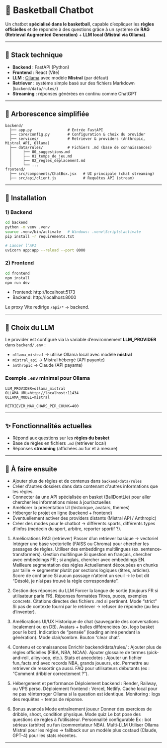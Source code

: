# 🏀 Basketball Chatbot

Un chatbot **spécialisé dans le basketball**, capable d’expliquer les **règles officielles** et de répondre à des questions grâce à un système de **RAG (Retrieval Augmented Generation)** + **LLM local (Mistral via Ollama)**.

---

## 🚀 Stack technique

- **Backend** : FastAPI (Python)
- **Frontend** : React (Vite)
- **LLM** : [Ollama](https://ollama.com) avec modèle **Mistral** (par défaut)
- **Retriever** : système simple basé sur des fichiers Markdown (`backend/data/rules/`)
- **Streaming** : réponses générées en continu comme ChatGPT

---

## 📂 Arborescence simplifiée

```
backend/
  ├── app.py                # Entrée FastAPI
  ├── core/config.py        # Configuration & choix du provider
  ├── services/             # Retriever & providers (Anthropic, Mistral API, Ollama)
  ├── data/rules/           # Fichiers .md (base de connaissances)
  │     ├── 00_suggestions.md
  │     ├── 01_temps_de_jeu.md
  │     ├── 02_regles_deplacement.md
  │     └── ...
frontend/
  ├── src/components/ChatBox.jsx   # UI principale (chat streaming)
  ├── src/api/client.js            # Requêtes API (stream)
```

---

## 🔧 Installation

### 1) Backend

```bash
cd backend
python -m venv .venv
source .venv/bin/activate   # Windows: .venv\Scripts\activate
pip install -r requirements.txt

# Lancer l’API
uvicorn app:app --reload --port 8000
```

### 2) Frontend

```bash
cd frontend
npm install
npm run dev
```

- Frontend: http://localhost:5173  
- Backend: http://localhost:8000

Le proxy Vite redirige `/api/*` → backend.

---

## 🤖 Choix du LLM

Le provider est configuré via la variable d’environnement **LLM_PROVIDER** dans `backend/.env` :

- `ollama_mistral` → utilise Ollama local avec modèle **mistral**
- `mistral_api` → Mistral hébergé (API payante)
- `anthropic` → Claude (API payante)

### Exemple `.env` minimal pour Ollama

```
LLM_PROVIDER=ollama_mistral
OLLAMA_URL=http://localhost:11434
OLLAMA_MODEL=mistral

RETRIEVER_MAX_CHARS_PER_CHUNK=400
```

---

## ✨ Fonctionnalités actuelles

- Répond aux questions sur les **règles du basket**
- Base de règles en fichiers `.md` (retriever local)
- Réponses **streaming** (affichées au fur et à mesure)

---

## 📌 À faire ensuite

- Ajouter plus de règles et de contenus dans `backend/data/rules`
- Créer d'autres dossiers dans data contenant d'autres informations que les règles. 
- Connecter àa une API spécialisée en basket (BallDontLie) pour aller chercher les informations mises à jour/actuelles
- Améliorer la présentation UI (historique, avatars, thèmes)
- Héberger le projet en ligne (backend + frontend)
- Éventuellement activer des providers distants (Mistral API / Anthropic)
- Créer des modes pour le chatbot -> différents sports, différents types d'infos (medecin du sport, arbitre, reporter sportif ?).


1. Améliorations RAG (retriever) Passer d’un retriever basique → vectoriel Intégrer une base vectorielle (FAISS ou Chroma) pour chercher les passages de règles. Utiliser des embeddings multilingues (ex. sentence-transformers). Gestion multilingue Si question en français, chercher avec embeddings FR ; si anglais, chercher avec embeddings EN. Meilleure segmentation des règles Actuellement découpées en chunks par taille → segmenter plutôt par sections logiques (titres, articles). Score de confiance Si aucun passage n’atteint un seuil → le bot dit “Désolé, je n’ai pas trouvé la règle correspondante”.
2. Gestion des réponses du LLM Forcer la langue de sortie (toujours FR si utilisateur parle FR). Réponses formatées Titres, puces, exemples concrets. Citations directes des fichiers .md si pertinent. Mode “strict” Si pas de contexte fourni par le retriever → refuser de répondre (au lieu d’inventer).

3. Améliorations UI/UX Historique de chat (sauvegarde des conversations localement ou en DB). Avatars + bulles différenciées (ex. logo basket pour le bot). Indication de “pensée” (loading animé pendant la génération). Mode clair/sombre. Bouton “clear chat”.

4. Contenu et connaissances Enrichir backend/data/rules/ : Ajouter plus de règles officielles (FIBA, NBA, NCAA). Ajouter glossaire de termes (pick-and-roll, alley-oop, etc.). Stats et anecdotes : Ajouter un fichier fun_facts.md avec records NBA, grands joueurs, etc. Permettre au retriever de ressortir ça aussi. FAQ pour utilisateurs débutants (ex : “Comment dribbler correctement ?”).

5. Hébergement et performance Déploiement backend : Render, Railway, ou VPS perso. Déploiement frontend : Vercel, Netlify. Cache local pour ne pas réinterroger Ollama si la question est identique. Monitoring : logs des requêtes + temps de réponse.

6. Bonus avancés Mode entraînement joueur Donner des exercices de dribble, shoot, condition physique. Mode quiz Le bot pose des questions de règles à l’utilisateur. Personnalité configurable Ex : bot sérieux (arbitre) ou fun (commentateur NBA). Multi-LLM Utiliser Ollama Mistral pour les règles → fallback sur un modèle plus costaud (Claude, GPT-4) pour les stats récentes.
---

